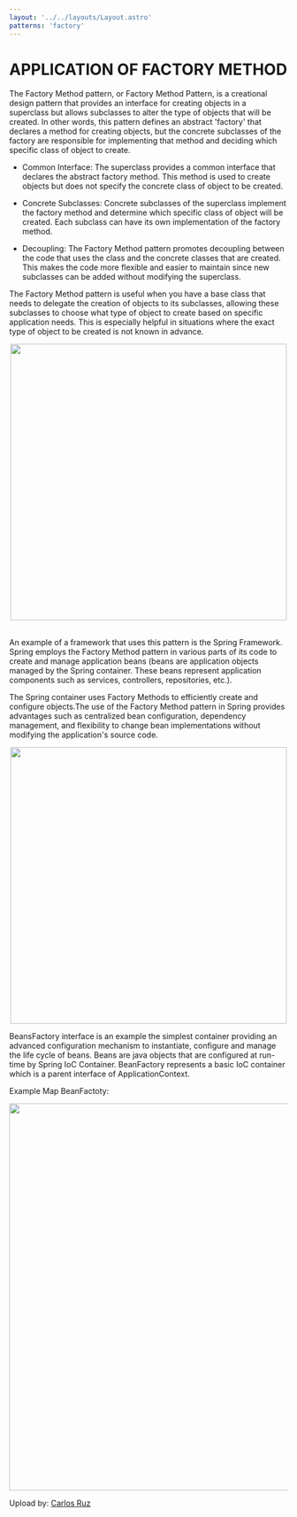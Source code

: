 ```yaml
---
layout: '../../layouts/Layout.astro'
patterns: 'factory'
---
```


# APPLICATION OF FACTORY METHOD
The Factory Method pattern, or Factory Method Pattern, is a creational design pattern that provides an interface for creating objects in a superclass but allows subclasses to alter the type of objects that will be created. In other words, this pattern defines an abstract 'factory' that declares a method for creating objects, but the concrete subclasses of the factory are responsible for implementing that method and deciding which specific class of object to create.

-	Common Interface: The superclass provides a common interface that declares the abstract factory method. This method is used to create objects but does not specify the concrete class of object to be created.

-	Concrete Subclasses: Concrete subclasses of the superclass implement the factory method and determine which specific class of object will be created. Each subclass can have its own implementation of the factory method.

-	Decoupling: The Factory Method pattern promotes decoupling between the code that uses the class and the concrete classes that are created. This makes the code more flexible and easier to maintain since new subclasses can be added without modifying the superclass.
  
The Factory Method pattern is useful when you have a base class that needs to delegate the creation of objects to its subclasses, allowing these subclasses to choose what type of object to create based on specific application needs. This is especially helpful in situations where the exact type of object to be created is not known in advance.

<div id="imgFM" align="center">
  <img src="https://www.oscarblancarteblog.com/wp-content/uploads/2018/12/factory-method-diagram1.png" width="500px"/> 
</div>
<br>
 
An example of a framework that uses this pattern is the Spring Framework. Spring employs the Factory Method pattern in various parts of its code to create and manage application beans (beans are application objects managed by the Spring container. These beans represent application components such as services, controllers, repositories, etc.). 

The Spring container uses Factory Methods to efficiently create and configure objects.The use of the Factory Method pattern in Spring provides advantages such as centralized bean configuration, dependency management, and flexibility to change bean implementations without modifying the application's source code.

<div id="imgSF" align="center">
  <img src="https://programaenlinea.net/wp-content/uploads/2019/11/spring-framework.png" width="500px"/> 
</div>


BeansFactory interface is an example the simplest container providing an advanced configuration mechanism to instantiate, configure and manage the life cycle of beans. Beans are java objects that are configured at run-time by Spring IoC Container. BeanFactory represents a basic IoC container which is a parent interface of ApplicationContext.

Example Map BeanFactoty: 


<div id="imgBFM" align="center">
  <img src="https://media.geeksforgeeks.org/wp-content/uploads/20210702121645/m3.png" width="700px"/> 
</div>



Upload by: [Carlos Ruz](https://github.com/XxCharlyRuzxX)




